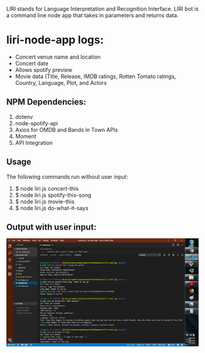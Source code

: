 LIRI stands for Language Interpretation and Recognition Interface. LIRI bot is a command line node app that takes in parameters and returns data.  

<h1>liri-node-app logs:</h1> 
<ul>
<li>Concert venue name and location</li>
<li>Concert date</li>
<li>Allows spotify preview</li>
<li>Movie data (Title, Release, IMDB ratings, Rotten Tomato ratings, Country, Language, Plot, and Actors</li>
</ul>

<h2>NPM Dependencies:</h2>

1.  dotenv
2.  node-spotify-api
3.  Axios for OMDB and Bands in Town APIs
4.  Moment
5.  API Integration

<h2>Usage</h2>
The following commands run without user input:

1.  $ node liri.js concert-this
2.  $ node liri.js spotify-this-song
3.  $ node liri.js movie-this
4.  $ node liri.js do-what-it-says

<h2>Output with user input:</h2>
<img src="assets/liriBot.png" alt="liriBot">
